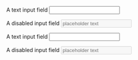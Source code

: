 <section>
  <p>
    <label for="textin-b1">A text input field</label>
    <input class="au-text-input au-text-input--block js-focus-me" name="textin-b1" id="textin-b1" type="text">
  </p>

  <p>
    <label for="textin-b1">A disabled input field</label>
    <input class="au-text-input au-text-input--block js-focus-me" name="textin-b1" id="textin-b1" type="text" placeholder="placeholder text" disabled>
  </p>
</section>

<div class="au-body au-body--dark">
  <p>
    <label for="textin-b1">A text input field</label>
    <input class="au-text-input au-text-input--dark au-text-input--block js-focus-me" name="textin-b1" id="textin-b1" type="text">
  </p>

  <p>
    <label for="textin-b1">A disabled input field</label>
    <input class="au-text-input au-text-input--dark au-text-input--block js-focus-me" name="textin-b1" id="textin-b1" type="text" placeholder="placeholder text" disabled>
  </p>
</div>

